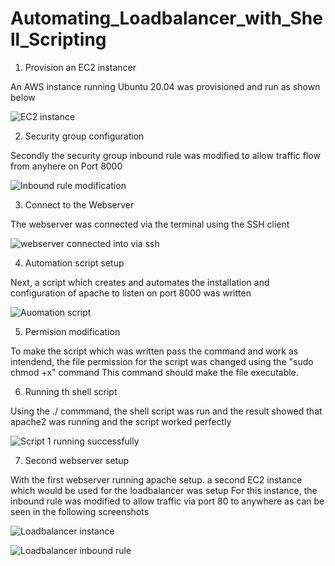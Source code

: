 # Automating_Loadbalancer_with_Shell_Scripting

1. Provision an EC2 instancer

An AWS instance running Ubuntu 20.04 was provisioned and run as shown below

![EC2 instance](https://github.com/oghare01/Automating_Loadbalancer_with_Shell_Scripting/assets/141191975/824c4650-82e9-4e0b-9485-ec6ff690d94c)

2. Security group configuration

Secondly the security group inbound rule was modified to allow traffic flow from anyhere on Port 8000

![Inbound rule modification](https://github.com/oghare01/Automating_Loadbalancer_with_Shell_Scripting/assets/141191975/98ce4fa6-3597-4f26-beae-617a5a15253f)

3. Connect to the Webserver

The webserver was connected via the terminal using the SSH client 

![webserver connected into via ssh](https://github.com/oghare01/Automating_Loadbalancer_with_Shell_Scripting/assets/141191975/62d0a5c8-e67d-4268-8cbf-01a6f5e1a7e2)

4. Automation script setup

Next, a script which creates and automates the installation and configuration of apache to listen on port 8000 was written 

![Auomation script](https://github.com/oghare01/Automating_Loadbalancer_with_Shell_Scripting/assets/141191975/0c29720f-bafd-432e-acd3-58d64063d36e)

5. Permision modification

To make the script which was written pass the command and work as intendend, the file permission for the script was changed using the "sudo chmod +x" command
This command should make the file executable. 

6. Running th shell script

Using the ./ commmand, the shell script was run and the result showed that apache2 was running and the script worked perfectly 

![Script 1 running successfully](https://github.com/oghare01/Automating_Loadbalancer_with_Shell_Scripting/assets/141191975/b90a2943-5868-4d3e-a5e5-1873c58dc7b0)

7. Second webserver setup

With the first webserver running apache setup. a second EC2 instance which would be used for the loadbalancer was setup 
For this instance, the inbound rule was modified to allow traffic via port 80 to anywhere as can be seen in the following screenshots

![Loadbalancer instance](https://github.com/oghare01/Automating_Loadbalancer_with_Shell_Scripting/assets/141191975/cb6439c9-b0f8-470e-bf26-a7b7a22a69cf)

![Loadbalancer inbound rule](https://github.com/oghare01/Automating_Loadbalancer_with_Shell_Scripting/assets/141191975/bc125e8f-7de1-4017-872a-e336e6ce351a)

